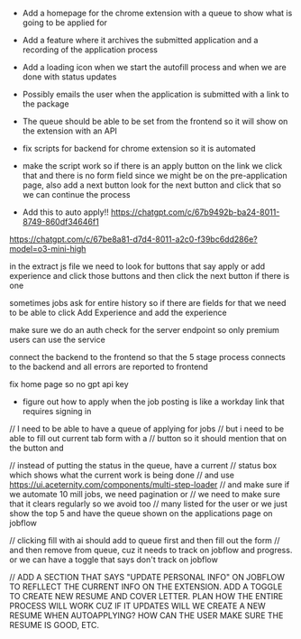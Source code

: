 - Add a homepage for the chrome extension with a queue to show what is going to be applied for
- Add a feature where it archives the submitted application and a recording of the application process
- Add a loading icon when we start the autofill process and when we are done with status updates
- Possibly emails the user when the application is submitted with a link to the package
- The queue should be able to be set from the frontend so it will show on the extension with an API

- fix scripts for backend for chrome extension so it is automated

- make the script work so if there is an apply button on the link we click that and there is no form field since we might be on the pre-application page, also add a next button look for the next button and click that  so we can continue the process

- Add this to auto apply!! https://chatgpt.com/c/67b9492b-ba24-8011-8749-860df34646f1

https://chatgpt.com/c/67be8a81-d7d4-8011-a2c0-f39bc6dd286e?model=o3-mini-high

in the extract js file we need to look for buttons that say apply or add experience and click those buttons and then click the next button if there is one

sometimes jobs ask for entire history so if there are fields for that we need to be able to click Add Experience and add the experience

make sure we do an auth check for the server endpoint so only premium users can use the service

connect the backend to the frontend so that the 5 stage process connects to the backend and all errors are reported to frontend

fix home page so no gpt api key

- figure out how to apply when the job posting is like a workday link that requires signing in

//   I need to be able to have a queue of applying for jobs
//    but i need to be able to fill out current tab form with a
//    button so it should mention that on the button and

// instead of putting the status in the queue, have a current
// status box which shows what the current work is being done
// and use https://ui.aceternity.com/components/multi-step-loader
// and make sure if we automate 10 mill jobs, we need pagination or
// we need to make sure that it clears regularly so we avoid too
// many listed for the user or we just show the top 5 and have the queue shown on the applications page on jobflow

// clicking fill with ai should add to queue first and then fill out the form
// and then remove from queue, cuz it needs to track on jobflow and progress. or we can have a toggle that says don't track on jobflow

// ADD A SECTION THAT SAYS "UPDATE PERSONAL INFO" ON JOBFLOW TO REFLLECT THE CURRENT INFO ON THE EXTENSION. ADD A TOGGLE TO CREATE NEW RESUME AND COVER LETTER. PLAN HOW THE ENTIRE PROCESS WILL WORK CUZ IF IT UPDATES WILL WE CREATE A NEW RESUME WHEN AUTOAPPLYING? HOW CAN THE USER MAKE SURE THE RESUME IS GOOD, ETC.

